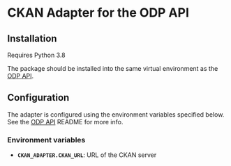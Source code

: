 # CKAN Adapter for the ODP API

## Installation

Requires Python 3.8

The package should be installed into the same virtual environment as the
[ODP API](https://github.com/SAEONData/Open-Data-Platform).

## Configuration

The adapter is configured using the environment variables specified below. 
See the [ODP API](https://github.com/SAEONData/Open-Data-Platform) README for more info.

### Environment variables

- **`CKAN_ADAPTER.CKAN_URL`**: URL of the CKAN server
